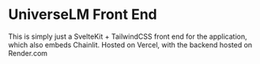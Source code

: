 # UniverseLM Front End

This is simply just a SvelteKit + TailwindCSS front end for the application, which also embeds Chainlit.
Hosted on Vercel, with the backend hosted on Render.com
